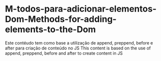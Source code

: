 # M-todos-para-adicionar-elementos-Dom-Methods-for-adding-elements-to-the-Dom
Este contéudo tem como base a utilização de append, preppend, before e after para criação de conteúdo no JS
This content is based on the use of append, preppend, before and after to create content in JS
